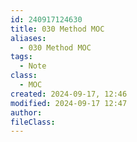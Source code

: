 ```yaml
---
id: 240917124630
title: 030 Method MOC
aliases:
  - 030 Method MOC
tags:
  - Note
class:
  - MOC
created: 2024-09-17, 12:46
modified: 2024-09-17 12:47
author: 
fileClass: 
---
```

###